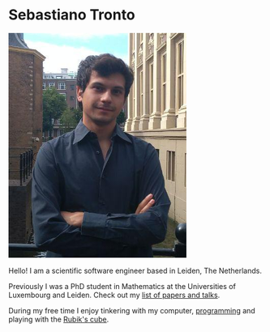 # Sebastiano Tronto

![A picture of me](me.png "Me")

Hello! I am a scientific software engineer based in Leiden, The Netherlands.

Previously I was a PhD student in Mathematics at the Universities of
Luxembourg and Leiden. Check out my [list of papers and talks](research).

During my free time I enjoy tinkering with my computer, [programming](git)
and playing with the [Rubik's cube](speedcubing).

